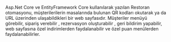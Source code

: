 Asp.Net Core ve EntityFramework Core kullanılarak yazılan Restoran otomasyonu, müşterilerilerin masalarında bulunan QR kodları okutarak ya da URL üzerinden ulaşabildikleri bir web sayfasıdır. Müşteriler menüyü görebilir, sipariş verebilir , rezervasyon oluşturabilir , geri bildirim yapabilir, web sayfasına özel indirimlerden faydalanabilir ve özel puan menülerden faydalanabilirler.  
